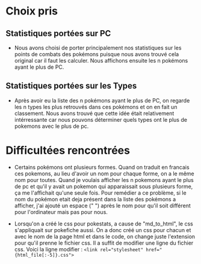 # Choix pris

## Statistiques portées sur PC

- Nous avons choisi de porter principalement nos statistiques sur les points de combats des pokémons puisque nous avons trouvé cela original car il faut les calculer. Nous affichons ensuite les n pokémons ayant le plus de PC.

## Statistiques portées sur les Types

- Après avoir eu la liste des n pokémons ayant le plus de PC, on regarde les n types les plus retrouvés dans ces pokémons et on en fait un classement. Nous avons trouvé que cette idée était relativement intérressante car nous pouvons déterminer quels types ont le plus de pokemons avec le plus de pc.

# Difficultées rencontrées

- Certains pokémons ont plusieurs formes. Quand on traduit en francais ces pokemons, au lieu d'avoir un nom pour chaque forme, on a le même nom pour toutes. Quand je voulais afficher les n pokemons ayant le plus de pc et qu'il y avait un pokemon qui apparaissait sous plusieurs forme, ça me l'affichait qu'une seule fois.
Pour remédier a ce problème, si le nom du pokémon etait deja présent dans la liste des pokémons a afficher, j'ai ajouté un espace (" ") après le nom pour qu'il soit différent pour l'ordinateur mais pas pour nous.

- Lorsqu'on a créé le css pour pokestats, a cause de "md_to_html", le css s'appliquait sur pokefiche aussi. On a donc créé un css pour chacun et avec le nom de la page html et dans le code, on change juste l'extension pour qu'il prenne le fichier css.
Il a suffit de modifier une ligne du fichier css. Voici la ligne modifier : ```<link rel="stylesheet" href="{html_file[:-5]}.css">```

